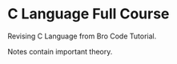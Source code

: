 # C Language Full Course

Revising C Language from Bro Code Tutorial.

Notes contain important theory.
